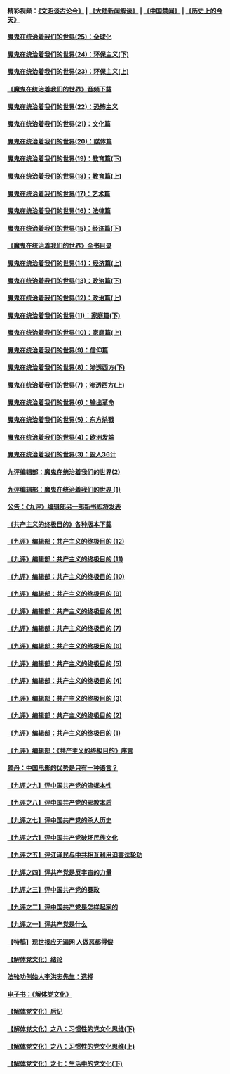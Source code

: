 #### 精彩视频：[《文昭谈古论今》](https://github.com/gfw-breaker/wenzhao/blob/master/README.md?t=11180631) | [《大陆新闻解读》](https://github.com/gfw-breaker/ntdtv-comedy/blob/master/README.md?t=11180631) | [《中国禁闻》](https://github.com/gfw-breaker/ntdtv-news/blob/master/README.md?t=11180631) | [《历史上的今天》](https://github.com/gfw-breaker/today-in-history/blob/master/README.md?t=11180631) 

#### [魔鬼在统治着我们的世界(25)：全球化](../pages/nsc422/n10788205.md?t=11180631) 

#### [魔鬼在统治着我们的世界(24)：环保主义(下)](../pages/nsc422/n10695307.md?t=11180631) 

#### [魔鬼在统治着我们的世界(23)：环保主义(上)](../pages/nsc422/n10688613.md?t=11180631) 

#### [《魔鬼在统治着我们的世界》音频下载](../pages/nsc422/n10635553.md?t=11180631) 

#### [魔鬼在统治着我们的世界(22)：恐怖主义](../pages/nsc422/n10614727.md?t=11180631) 

#### [魔鬼在统治着我们的世界(21)：文化篇](../pages/nsc422/n10597706.md?t=11180631) 

#### [魔鬼在统治着我们的世界(20)：媒体篇](../pages/nsc422/n10586579.md?t=11180631) 

#### [魔鬼在统治着我们的世界(19)：教育篇(下)](../pages/nsc422/n10564808.md?t=11180631) 

#### [魔鬼在统治着我们的世界(18)：教育篇(上)](../pages/nsc422/n10526970.md?t=11180631) 

#### [魔鬼在统治着我们的世界(17)：艺术篇](../pages/nsc422/n10499093.md?t=11180631) 

#### [魔鬼在统治着我们的世界(16)：法律篇](../pages/nsc422/n10485969.md?t=11180631) 

#### [魔鬼在统治着我们的世界(15)：经济篇(下)](../pages/nsc422/n10469975.md?t=11180631) 

#### [《魔鬼在统治着我们的世界》全书目录](../pages/nsc422/n10464261.md?t=11180631) 

#### [魔鬼在统治着我们的世界(14)：经济篇(上)](../pages/nsc422/n10457370.md?t=11180631) 

#### [魔鬼在统治着我们的世界(13)：政治篇(下)](../pages/nsc422/n10448270.md?t=11180631) 

#### [魔鬼在统治着我们的世界(12)：政治篇(上)](../pages/nsc422/n10444576.md?t=11180631) 

#### [魔鬼在统治着我们的世界(11)：家庭篇(下)](../pages/nsc422/n10440961.md?t=11180631) 

#### [魔鬼在统治着我们的世界(10)：家庭篇(上)](../pages/nsc422/n10435448.md?t=11180631) 

#### [魔鬼在统治着我们的世界(9)：信仰篇](../pages/nsc422/n10432159.md?t=11180631) 

#### [魔鬼在统治着我们的世界(8)：渗透西方(下)](../pages/nsc422/n10429603.md?t=11180631) 

#### [魔鬼在统治着我们的世界(7)：渗透西方(上)](../pages/nsc422/n10426013.md?t=11180631) 

#### [魔鬼在统治着我们的世界(6)：输出革命](../pages/nsc422/n10421536.md?t=11180631) 

#### [魔鬼在统治着我们的世界(5)：东方杀戮](../pages/nsc422/n10417707.md?t=11180631) 

#### [魔鬼在统治着我们的世界(4)：欧洲发端](../pages/nsc422/n10414890.md?t=11180631) 

#### [魔鬼在统治着我们的世界(3)：毁人36计](../pages/nsc422/n10411583.md?t=11180631) 

#### [九评编辑部：魔鬼在统治着我们的世界(2)](../pages/nsc422/n10410036.md?t=11180631) 

#### [九评编辑部：魔鬼在统治着我们的世界 (1)](../pages/nsc422/n10406825.md?t=11180631) 

#### [公告：《九评》编辑部另一部新书即将发表](../pages/nsc422/n10405104.md?t=11180631) 

#### [《共产主义的终极目的》各种版本下载](../pages/nsc422/n10022138.md?t=11180631) 

#### [《九评》编辑部：共产主义的终极目的 (12)](../pages/nsc422/n9933272.md?t=11180631) 

#### [《九评》编辑部：共产主义的终极目的 (11)](../pages/nsc422/n9924973.md?t=11180631) 

#### [《九评》编辑部：共产主义的终极目的 (10)](../pages/nsc422/n9920883.md?t=11180631) 

#### [《九评》编辑部：共产主义的终极目的 (9)](../pages/nsc422/n9916363.md?t=11180631) 

#### [《九评》编辑部：共产主义的终极目的 (8)](../pages/nsc422/n9912488.md?t=11180631) 

#### [《九评》编辑部：共产主义的终极目的 (7)](../pages/nsc422/n9901176.md?t=11180631) 

#### [《九评》编辑部：共产主义的终极目的 (6)](../pages/nsc422/n9899359.md?t=11180631) 

#### [《九评》编辑部：共产主义的终极目的 (5)](../pages/nsc422/n9893174.md?t=11180631) 

#### [《九评》编辑部：共产主义的终极目的 (4)](../pages/nsc422/n9891246.md?t=11180631) 

#### [《九评》编辑部：共产主义的终极目的 (3)](../pages/nsc422/n9879879.md?t=11180631) 

#### [《九评》编辑部：共产主义的终极目的 (2)](../pages/nsc422/n9876205.md?t=11180631) 

#### [《九评》编辑部：共产主义的终极目的 (1)](../pages/nsc422/n9865857.md?t=11180631) 

#### [《九评》编辑部：《共产主义的终极目的》序言](../pages/nsc422/n9862666.md?t=11180631) 

#### [颜丹：中国电影的优势是只有一种语言？](../pages/nsc422/n9583062.md?t=11180631) 

#### [【九评之九】评中国共产党的流氓本性](../pages/nsc422/n737542.md?t=11180631) 

#### [【九评之八】评中国共产党的邪教本质](../pages/nsc422/n735942.md?t=11180631) 

#### [【九评之七】评中国共产党的杀人历史](../pages/nsc422/n733806.md?t=11180631) 

#### [【九评之六】评中国共产党破坏民族文化](../pages/nsc422/n731667.md?t=11180631) 

#### [【九评之五】评江泽民与中共相互利用迫害法轮功](../pages/nsc422/n730058.md?t=11180631) 

#### [【九评之四】评共产党是反宇宙的力量](../pages/nsc422/n727814.md?t=11180631) 

#### [【九评之三】评中国共产党的暴政](../pages/nsc422/n725597.md?t=11180631) 

#### [【九评之二】评中国共产党是怎样起家的](../pages/nsc422/n723946.md?t=11180631) 

#### [【九评之一】评共产党是什么](../pages/nsc422/n722529.md?t=11180631) 

#### [【特稿】现世报应无漏网 人做恶都得偿](../pages/nsc422/n4215167.md?t=11180631) 

#### [【解体党文化】绪论](../pages/nsc422/n1449356.md?t=11180631) 

#### [法轮功创始人李洪志先生：选择](../pages/nsc422/n3580738.md?t=11180631) 

#### [电子书：《解体党文化》](../pages/nsc422/n1573484.md?t=11180631) 

#### [【解体党文化】后记](../pages/nsc422/n1531999.md?t=11180631) 

#### [【解体党文化】之八：习惯性的党文化思维(下)](../pages/nsc422/n1526477.md?t=11180631) 

#### [【解体党文化】之八：习惯性的党文化思维(上)](../pages/nsc422/n1520631.md?t=11180631) 

#### [【解体党文化】之七：生活中的党文化(下)](../pages/nsc422/n1513446.md?t=11180631) 

